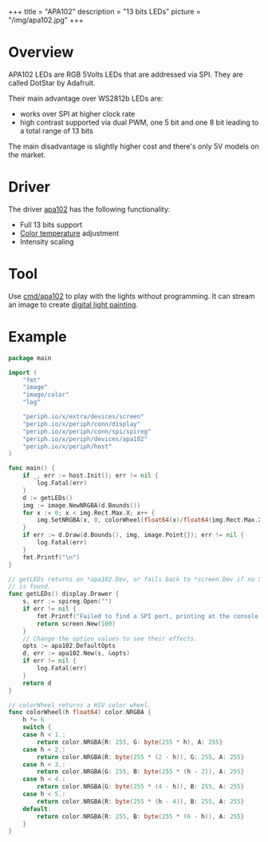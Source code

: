 +++
title = "APA102"
description = "13 bits LEDs"
picture = "/img/apa102.jpg"
+++

# Overview

APA102 LEDs are RGB 5Volts LEDs that are addressed via SPI. They are called
DotStar by Adafruit.

Their main advantage over WS2812b LEDs are:

- works over SPI at higher clock rate
- high contrast supported via dual PWM, one 5 bit and one 8 bit leading to a
  total range of 13 bits

The main disadvantage is slightly higher cost and there's only 5V models on the
market.


# Driver

The driver [apa102](https://periph.io/x/periph/devices/apa102) has the following
functionality:

- Full 13 bits support
- [Color temperature](https://en.wikipedia.org/wiki/Color_temperature)
  adjustment
- Intensity scaling


# Tool

Use
[cmd/apa102](https://github.com/google/periph/blob/master/cmd/apa102/main.go) to
play with the lights without programming. It can stream an image to create
[digital light painting](https://learn.adafruit.com/dotstar-pi-painter/overview).


# Example

```go
package main

import (
	"fmt"
	"image"
	"image/color"
	"log"

	"periph.io/x/extra/devices/screen"
	"periph.io/x/periph/conn/display"
	"periph.io/x/periph/conn/spi/spireg"
	"periph.io/x/periph/devices/apa102"
	"periph.io/x/periph/host"
)

func main() {
	if _, err := host.Init(); err != nil {
		log.Fatal(err)
	}
	d := getLEDs()
	img := image.NewNRGBA(d.Bounds())
	for x := 0; x < img.Rect.Max.X; x++ {
		img.SetNRGBA(x, 0, colorWheel(float64(x)/float64(img.Rect.Max.X)))
	}
	if err := d.Draw(d.Bounds(), img, image.Point{}); err != nil {
		log.Fatal(err)
	}
	fmt.Printf("\n")
}

// getLEDs returns an *apa102.Dev, or fails back to *screen.Dev if no SPI port
// is found.
func getLEDs() display.Drawer {
	s, err := spireg.Open("")
	if err != nil {
		fmt.Printf("Failed to find a SPI port, printing at the console:\n")
		return screen.New(100)
	}
	// Change the option values to see their effects.
	opts := apa102.DefaultOpts
	d, err := apa102.New(s, &opts)
	if err != nil {
		log.Fatal(err)
	}
	return d
}

// colorWheel returns a HSV color wheel.
func colorWheel(h float64) color.NRGBA {
	h *= 6
	switch {
	case h < 1.:
		return color.NRGBA{R: 255, G: byte(255 * h), A: 255}
	case h < 2.:
		return color.NRGBA{R: byte(255 * (2 - h)), G: 255, A: 255}
	case h < 3.:
		return color.NRGBA{G: 255, B: byte(255 * (h - 2)), A: 255}
	case h < 4.:
		return color.NRGBA{G: byte(255 * (4 - h)), B: 255, A: 255}
	case h < 5.:
		return color.NRGBA{R: byte(255 * (h - 4)), B: 255, A: 255}
	default:
		return color.NRGBA{R: 255, B: byte(255 * (6 - h)), A: 255}
	}
}
```
